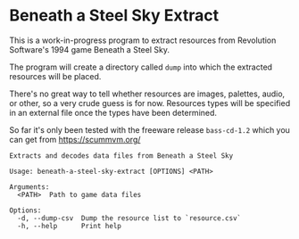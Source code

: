 # Beneath a Steel Sky Extract

This is a work-in-progress program to extract resources from 
Revolution Software's 1994 game Beneath a Steel Sky.

The program will create a directory called `dump` into which the 
extracted resources will be placed.

There's no great way to tell whether resources are images, palettes, 
audio, or other, so a very crude guess is for now. Resources types 
will be specified in an external file once the types have been 
determined.

So far it's only been tested with the freeware release `bass-cd-1.2` 
which you can get from https://scummvm.org/

```
Extracts and decodes data files from Beneath a Steel Sky

Usage: beneath-a-steel-sky-extract [OPTIONS] <PATH>

Arguments:
  <PATH>  Path to game data files

Options:
  -d, --dump-csv  Dump the resource list to `resource.csv`
  -h, --help      Print help
```
